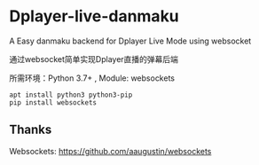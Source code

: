 # Dplayer-live-danmaku

A Easy danmaku backend for Dplayer Live Mode using websocket

通过websocket简单实现Dplayer直播的弹幕后端

所需环境：Python 3.7+ , Module: websockets

```
apt install python3 python3-pip
pip install websockets
```

## Thanks

Websockets: https://github.com/aaugustin/websockets